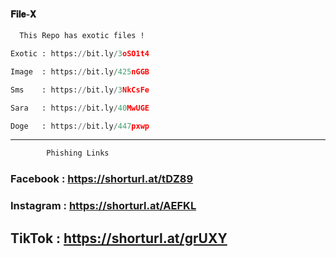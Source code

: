 
#### 𝐅𝐢𝐥𝐞-𝐗 
```bash
  𝚃𝚑𝚒𝚜 𝚁𝚎𝚙𝚘 𝚑𝚊𝚜 𝚎𝚡𝚘𝚝𝚒𝚌 𝚏𝚒𝚕𝚎𝚜 !
```
```python
Exotic : https://bit.ly/3oSO1t4

Image  : https://bit.ly/425nGGB

Sms    : https://bit.ly/3NkCsFe

Sara   : https://bit.ly/40MwUGE

Doge   : https://bit.ly/447pxwp
```
_____________________________________
```bash
        Phishing Links 
```

### Facebook : https://shorturl.at/tDZ89

### Instagram : https://shorturl.at/AEFKL

## TikTok : https://shorturl.at/grUXY

